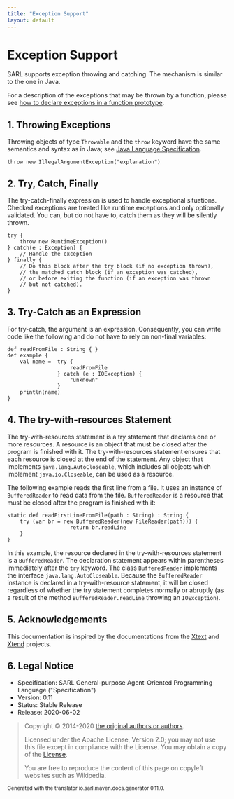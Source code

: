 ```yaml
---
title: "Exception Support"
layout: default
---
```


# Exception Support

SARL supports exception throwing and catching. The mechanism is similar to the one in Java.

For a description of the exceptions that may be thrown by a function,
please see [how to declare exceptions in a function prototype](./FuncDecls.html#declare-exceptions-in-the-function-prototype).


## 1. Throwing Exceptions

Throwing objects of type `Throwable` and the `throw` keyword have the same semantics and syntax as in Java; see
[Java Language Specification](http://docs.oracle.com/javase/specs/jls/se7/html/jls-14.html#jls-14.18). 

```sarl
throw new IllegalArgumentException("explanation")
```



## 2. Try, Catch, Finally

The try-catch-finally expression is used to handle exceptional situations. 
Checked exceptions are treated like runtime exceptions and only optionally 
validated. You can, but do not have to, catch them as they will be silently thrown. 

```sarl
try {
	throw new RuntimeException()
} catch(e : Exception) {
	// Handle the exception
} finally {
	// Do this block after the try block (if no exception thrown), 
	// the matched catch block (if an exception was catched),
	// or before exiting the function (if an exception was thrown
	// but not catched).
}
```



## 3. Try-Catch as an Expression

For try-catch, the argument is an expression. Consequently, you can
write code like the following and do not have to rely on
non-final variables: 

```sarl
def readFromFile : String { } 
def example {
	val name =	try {
					readFromFile
				} catch (e : IOException) {
					"unknown"
				}
	println(name)
}
```



## 4. The try-with-resources Statement

The try-with-resources statement is a try statement that declares one or more resources. A resource
is an object that must be closed after the program is finished with it. The try-with-resources
statement ensures that each resource is closed at the end of the statement. Any object that
implements `java.lang.AutoCloseable`, which includes all objects which implement `java.io.Closeable`,
can be used as a resource.

The following example reads the first line from a file. It uses an instance of `BufferedReader`
to read data from the file. `BufferedReader` is a resource that must be closed after the
program is finished with it:

```sarl
static def readFirstLineFromFile(path : String) : String {
	try (var br = new BufferedReader(new FileReader(path))) {
    				return br.readLine
	}
}
```




In this example, the resource declared in the try-with-resources statement is a `BufferedReader`.
The declaration statement appears within parentheses immediately after the `try` keyword.
The class `BufferedReader` implements the interface `java.lang.AutoCloseable`.
Because the `BufferedReader` instance is declared in a try-with-resource statement, it will be
closed regardless of whether the try statement completes normally or abruptly (as a result of the method
`BufferedReader.readLine` throwing an `IOException`).






## 5. Acknowledgements

This documentation is inspired by the documentations from the
[Xtext](https://www.eclipse.org/Xtext/documentation.html) and
[Xtend](https://www.eclipse.org/xtend/documentation.html) projects.

## 6. Legal Notice

* Specification: SARL General-purpose Agent-Oriented Programming Language ("Specification")
* Version: 0.11
* Status: Stable Release
* Release: 2020-06-02

> Copyright &copy; 2014-2020 [the original authors or authors](http://www.sarl.io/about/index.html).
>
> Licensed under the Apache License, Version 2.0;
> you may not use this file except in compliance with the License.
> You may obtain a copy of the [License](http://www.apache.org/licenses/LICENSE-2.0).
>
> You are free to reproduce the content of this page on copyleft websites such as Wikipedia.

<small>Generated with the translator io.sarl.maven.docs.generator 0.11.0.</small>